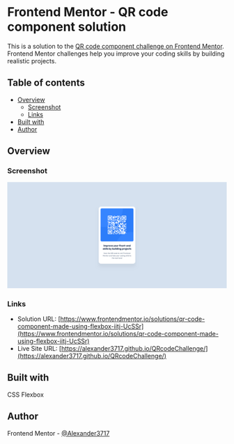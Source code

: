# Frontend Mentor - QR code component solution

This is a solution to the [QR code component challenge on Frontend Mentor](https://www.frontendmentor.io/challenges/qr-code-component-iux_sIO_H). Frontend Mentor challenges help you improve your coding skills by building realistic projects. 

## Table of contents
- [Overview](#overview)
  - [Screenshot](#screenshot)
  - [Links](#links)
- [Built with](#built-with)
- [Author](#author)

## Overview

### Screenshot
![](./screenshot.png)

### Links
- Solution URL: [https://www.frontendmentor.io/solutions/qr-code-component-made-using-flexbox-iitj-UcSSr](https://www.frontendmentor.io/solutions/qr-code-component-made-using-flexbox-iitj-UcSSr)
- Live Site URL: [https://alexander3717.github.io/QRcodeChallenge/](https://alexander3717.github.io/QRcodeChallenge/)

## Built with
CSS Flexbox

## Author
Frontend Mentor - [@Alexander3717](https://www.frontendmentor.io/profile/Alexander3717)
